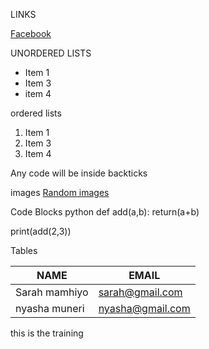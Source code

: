 LINKS

[Facebook](https://www.facebook.com)

UNORDERED LISTS

- Item 1
- Item 3
- item 4

ordered lists

1. Item 1
2. Item 3
3. Item 4

<p> Any code will be inside backticks <p/> 

images
[Random images](https://picsum.photo/200)

Code Blocks
python
def add(a,b):
    return(a+b)

print(add(2,3))

Tables

|NAME           |EMAIL             |
|-------------  |----------------- |
|Sarah mamhiyo  |sarah@gmail.com   |
|nyasha muneri  |nyasha@gmail.com  |

this is the training